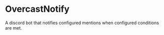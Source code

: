 # OvercastNotify

A discord bot that notifies configured mentions when configured conditions are met.